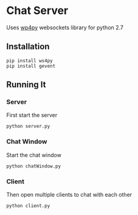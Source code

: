 # Chat Server
Uses [wp4py](https://ws4py.readthedocs.io/en/latest/) websockets library for python 2.7

## Installation
```
pip install ws4py
pip install gevent
```


## Running It
### Server
First start the server
```
python server.py
```
### Chat Window
Start the chat window
```
python chatWindow.py
```

### Client
Then open multiple clients to chat with each other
```
python client.py
```
